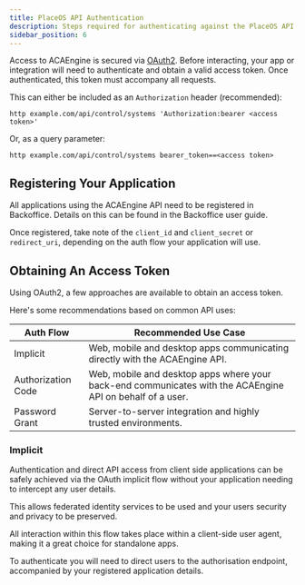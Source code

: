 ```yaml
---
title: PlaceOS API Authentication
description: Steps required for authenticating against the PlaceOS API
sidebar_position: 6
---
```


Access to ACAEngine is secured via [OAuth2](https://auth0.com/docs/authorization/which-oauth-2-0-flow-should-i-use#is-the-client-a-native-mobile-app-).
Before interacting, your app or integration will need to authenticate and obtain a valid access token. 
Once authenticated, this token must accompany all requests.

This can either be included as an `Authorization` header (recommended):

```
http example.com/api/control/systems 'Authorization:bearer <access token>'
```

Or, as a query parameter:

```
http example.com/api/control/systems bearer_token==<access token>
```

## Registering Your Application

All applications using the ACAEngine API need to be registered in Backoffice. 
Details on this can be found in the Backoffice user guide.

Once registered, take note of the `client_id` and `client_secret` or `redirect_uri`, depending on the auth flow your application will use.

## Obtaining An Access Token

Using OAuth2, a few approaches are available to obtain an access token. 

Here's some recommendations based on common API uses:

|Auth Flow |Recommended Use Case |
|---|---|
Implicit|Web, mobile and desktop apps communicating directly with the ACAEngine API.|
Authorization Code|Web, mobile and desktop apps where your back-end communicates with the ACAEngine API on behalf of a user.|
Password Grant|Server-to-server integration and highly trusted environments.|

### Implicit

Authentication and direct API access from client side applications can be safely achieved via the OAuth implicit flow without your application needing to intercept any user details. 

This allows federated identity services to be used and your users security and privacy to be preserved.

All interaction within this flow takes place within a client-side user agent, making it a great choice for standalone apps.

To authenticate you will need to direct users to the authorisation endpoint, accompanied by your registered application details.

